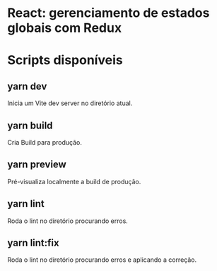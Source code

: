 # React: gerenciamento de estados globais com Redux

# Scripts disponíveis

## yarn dev

Inicia um Vite dev server no diretório atual.

## yarn build

Cria Build para produção.

## yarn preview

Pré-visualiza localmente a build de produção.

## yarn lint

Roda o lint no diretório procurando erros.

## yarn lint:fix

Roda o lint no diretório procurando erros e aplicando a correção.
